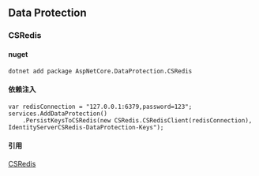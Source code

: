 ## Data Protection

### CSRedis

#### nuget

```
dotnet add package AspNetCore.DataProtection.CSRedis
```

#### 依赖注入

```
var redisConnection = "127.0.0.1:6379,password=123";
services.AddDataProtection()
    .PersistKeysToCSRedis(new CSRedis.CSRedisClient(redisConnection), IdentityServerCSRedis-DataProtection-Keys");
```

#### 引用

[CSRedis](https://github.com/2881099/csredis)